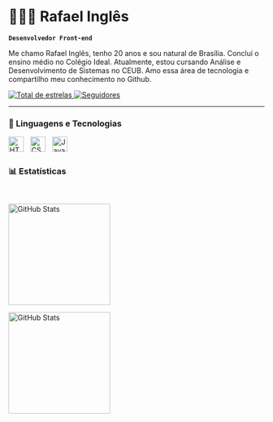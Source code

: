 # 👨🏽‍💻 Rafael Inglês

**`Desenvolvedor Front-end`**

Me chamo Rafael Inglês, tenho 20 anos e sou natural de Brasília. Concluí o ensino médio no Colégio Ideal. Atualmente, estou cursando Análise e Desenvolvimento de Sistemas no CEUB. Amo essa área de tecnologia e compartilho meu conhecimento no Github.

<p align="left">
    <a href="https://github.com/rafinhaingles">
        <img 
            alt="Total de estrelas" 
            title="Total de estrelas GitHub" 
            src="https://custom-icon-badges.demolab.com/github/stars/rafinhaingles?color=55960c&style=for-the-badge&labelColor=488207&logo=star&label=estrelas"
        />
    </a>
    <a href="https://github.com/rafinhaingles?tab=followers">
        <img 
            alt="Seguidores" 
            title="Me siga no GitHub" 
            src="https://custom-icon-badges.demolab.com/github/followers/rafinhaingles?color=236ad3&labelColor=1155ba&style=for-the-badge&logo=github&label=Seguidores&logoColor=white"
        />
    </a>

---

### 🤖 Linguagens e Tecnologias

<img 
align="left"
    alt="HTML"
    title="HTML"
    width="30px"
    style="padding-right: 10px"
    src="https://cdn.jsdelivr.net/gh/devicons/devicon@latest/icons/html5/html5-original.svg" 
/>

<img
align="left"
    alt="CSS"
    title="CSS"
    width="30px"
    style="padding-right: 10px" 
    src="https://cdn.jsdelivr.net/gh/devicons/devicon@latest/icons/css3/css3-original.svg" 
/>

<img
align="left"
    alt="JavaScript"
    title="JavaScript"
    width="30px"
    style="padding-right: 10px" 
    src="https://cdn.jsdelivr.net/gh/devicons/devicon@latest/icons/javascript/javascript-original.svg"
/>

<br/>
<br/>

### 📊 Estatísticas

<br/>

<p>
    <img
    alifn="left"
    alt="GitHub Stats"
    height="200"
    style="padding-right: 10px;"
    src="https://github-readme-stats.vercel.app/api?username=rafinhaingles&theme=tokyonight&layout=compact&custom_title=Estatísticas&langs_count=9"
/>

<img
    alifn="left"
    alt="GitHub Stats"
    height="200"
    style="padding-right: 10px;"
    src="https://github-readme-stats.vercel.app/api/top-langs/?username=rafinhaingles&theme=tokyonight&layout=compact&custom_title=Tecnologias&langs_count=9"
/>

</p>
